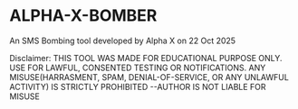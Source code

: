 # ALPHA-X-BOMBER
An SMS Bombing tool developed by Alpha X on 22 Oct 2025

Disclaimer: THIS TOOL WAS MADE FOR EDUCATIONAL PURPOSE ONLY. USE FOR LAWFUL, CONSENTED TESTING OR NOTIFICATIONS. ANY MISUSE(HARRASMENT, SPAM, DENIAL-OF-SERVICE, OR ANY UNLAWFUL ACTIVITY) IS STRICTLY PROHIBITED 
--AUTHOR IS NOT LIABLE FOR MISUSE
